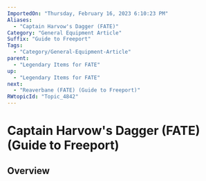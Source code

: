 ```yaml
---
ImportedOn: "Thursday, February 16, 2023 6:10:23 PM"
Aliases:
  - "Captain Harvow's Dagger (FATE)"
Category: "General Equipment Article"
Suffix: "Guide to Freeport"
Tags:
  - "Category/General-Equipment-Article"
parent:
  - "Legendary Items for FATE"
up:
  - "Legendary Items for FATE"
next:
  - "Reaverbane (FATE) (Guide to Freeport)"
RWtopicId: "Topic_4842"
---
```

# Captain Harvow's Dagger (FATE) (Guide to Freeport)
## Overview
